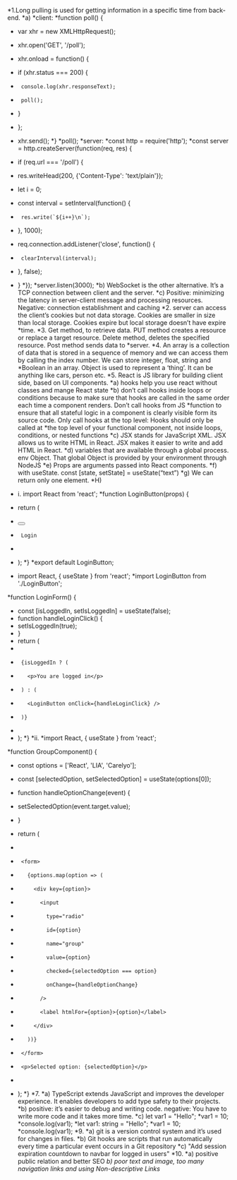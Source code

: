 
*1.Long pulling is used for getting information in a specific time from back-end. 
*a) 
*client:
*function poll() {
*  var xhr = new XMLHttpRequest();
*  xhr.open('GET', '/poll');
*  xhr.onload = function() {
*    if (xhr.status === 200) {
*      console.log(xhr.responseText);
*      poll();
*    }
*  };
*  xhr.send();
*}
*poll();
*server:
*const http = require('http');
*const server = http.createServer(function(req, res) {
*  if (req.url === '/poll') {
*    res.writeHead(200, {'Content-Type': 'text/plain'});
*    let i = 0;
*    const interval = setInterval(function() {
*      res.write(`${i++}\n`);
*    }, 1000);
*    req.connection.addListener('close', function() {
*      clearInterval(interval);
*    }, false);
*  }
*});
*server.listen(3000);
*b) WebSocket is the other alternative. It’s a TCP connection between client and the server.
*c) Positive: minimizing the latency in server-client message and processing resources. Negative: connection establishment and caching 
*2. server can access the client’s cookies but not data storage. Cookies are smaller in size than local storage. Cookies expire but local storage doesn’t have expire *time. 
*3. Get method, to retrieve data. PUT method creates a resource or replace a target resource. Delete method, deletes the specified resource. Post method sends data to *server. 
*4. An array is a collection of data that is stored in a sequence of memory and we can access them by calling the index number. We can store integer, float, string and *Boolean in an array. Object is used to represent a ‘thing’. It can be anything like cars, person etc.
*5. React is JS library for building client side, based on UI components.
*a) hooks help you use react without classes and mange React state
*b) don’t call hooks inside loops or conditions because to make sure that hooks are called in the same order each time a component renders. Don’t call hooks from JS *function to ensure that all stateful logic in a component is clearly visible form its source code. Only call hooks at the top level: Hooks should only be called at *the top level of your functional component, not inside loops, conditions, or nested functions
*c) JSX stands for JavaScript XML. JSX allows us to write HTML in React. JSX makes it easier to write and add HTML in React.
*d) variables that are available through a global process. env Object. That global Object is provided by your environment through NodeJS
*e) Props are arguments passed into React components.
*f) with useState. const [state, setState] = useState(“text”)
*g) We can return only one element.
*H)
* i. import React from 'react';
*function LoginButton(props) {
*  return (
*    <button onClick={props.onClick}>
*      Login
*    </button>
*  );
*}
*export default LoginButton;

*   import React, { useState } from 'react';
*import LoginButton from './LoginButton';

*function LoginForm() {
*  const [isLoggedIn, setIsLoggedIn] = useState(false);
*  function handleLoginClick() {
*    setIsLoggedIn(true);
*  }
*  return (
*    <div>
*      {isLoggedIn ? (
*        <p>You are logged in</p>
*      ) : (
*        <LoginButton onClick={handleLoginClick} />
*      )}
*    </div>
*  );
*}
*ii.
*import React, { useState } from 'react';

*function GroupComponent() {
*  const options = ['React', 'LIA', 'Carelyo'];
*  const [selectedOption, setSelectedOption] = useState(options[0]);

*  function handleOptionChange(event) {
*    setSelectedOption(event.target.value);
*  }

*  return (
*    <div>
*      <form>
*        {options.map(option => (
*          <div key={option}>
*            <input
*              type="radio"
*              id={option}
*              name="group"
*              value={option}
*              checked={selectedOption === option}
*              onChange={handleOptionChange}
*            />
*            <label htmlFor={option}>{option}</label>
*          </div>
*        ))}
*      </form>
*      <p>Selected option: {selectedOption}</p>
*    </div>
*  );
*}
*7. 
*a) TypeScript extends JavaScript and improves the developer experience. It enables developers to add type safety to their projects.
*b) positive: it’s easier to debug and writing code. negative: You have to write more code and it takes more time.
*c) let var1 = "Hello";
*var1 = 10;
*console.log(var1);
*let var1: string = "Hello";
*var1 = 10;
*console.log(var1);
*9.
*a) git is a version control system and it’s used for changes in files.
*b) Git hooks are scripts that run automatically every time a particular event occurs in a Git repository
*c) "Add session expiration countdown to navbar for logged in users"
*10.
*a) positive public relation and better SEO
*b) poor text and image, too many navigation links and using Non-descriptive Links*






